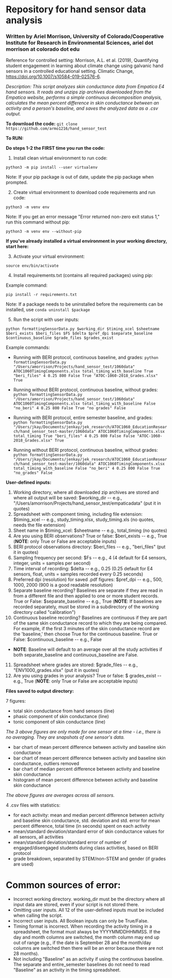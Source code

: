 
# Repository for hand sensor data analysis
### Written by Ariel Morrison, University of Colorado/Cooperative Institute for Research in Environmental Sciences, ariel dot morrison at colorado dot edu
Reference for controlled setting: Morrison, A.L. et al. (2019), Quantifying student engagement in learning about climate change using galvanic hand sensors in a controlled educational setting. Climatic Change, https://doi.org/10.1007/s10584-019-02576-6.


*Description: This script analyzes skin conductance data from Empatica E4 hand sensors. It reads and unzips zip archives downloaded from the Empatica website, performs a simple continuous decomposition analysis, calculates the mean percent difference in skin conductance between an activity and a person's baseline, and saves the analyzed data as a .csv output.*

**To download the code:**
`git clone https://github.com/armo1216/hand_sensor_test`

**To RUN:**

**Do steps 1-2 the FIRST time you run the code:**

1) Install clean virtual environment to run code:

`python3 -m pip install --user virtualenv`

Note: If your pip package is out of date, update the pip package when prompted.


2) Create virtual environment to download code requirements and run code:

`python3 -m venv env`

Note: If you get an error message "Error returned non-zero exit status 1," run this command without pip:

`python3 -m venv env --without-pip`



**If you've already installed a virtual environment in your working directory, start here:**

3) Activate your virtual environment:

`source env/bin/activate`


4) Install requirements.txt (contains all required packages) using pip:

Example command:

`pip install -r requirements.txt`

Note: If a package needs to be uninstalled before the requirements can be installed, use `conda uninstall $package`


5) Run the script with user inputs:

`python formattingSensorData.py $working_dir $timing_xcel $sheetname $beri_exists $beri_files $FS $delta $pref_dpi $separate_baseline $continuous_baseline $grade_files $grades_exist`


Example commands:

- Running with BERI protocol, continuous baseline, and grades:
`python formattingSensorData.py "/Users/amorrison/Projects/hand_sensor_test/1060data" ATOC1060TimingComponents.xlsx total_timing_with_baseline True "beri_files" 4 0.25 800 False True "ATOC-1060-2018_Grades.xlsx" True`

- Running without BERI protocol, continuous baseline, without grades:
`python formattingSensorData.py "/Users/amorrison/Projects/hand_sensor_test/1060data" ATOC1060TimingComponents.xlsx total_timing_with_baseline False "no_beri" 4 0.25 800 False True "no grades" False`

- Running with BERI protocol, entire semester baseline, and grades:
`python formattingSensorData.py "/Users/jkay/Documents/jenkay/jek_research/ATOC1060_EducationResearch/hand_sensor_test-master/1060data" ATOC1060TimingComponents.xlsx total_timing True "beri_files" 4 0.25 800 False False "ATOC-1060-2018_Grades.xlsx" True`

- Running without BERI protocol, continuous baseline, without grades:
`python formattingSensorData.py "/Users/jkay/Documents/jenkay/jek_research/ATOC1060_EducationResearch/hand_sensor_test-master/1060data" ATOC1060TimingComponents.xlsx total_timing_with_baseline False "no_beri" 4 0.25 800 False True "no_grades" False`


**User-defined inputs:**
1. Working directory, where all downloaded zip archives are stored and where all output will be saved: $working_dir  --  e.g., "/Users/amorrison/Projects/hand_sensor_test/empaticadata" (put it in quotes)
2. Spreadsheet with component timing, including file extension: $timing_xcel -- e.g., study_timing.xlsx, study_timing.xls (no quotes, needs the file extension)
3. Sheet name in $timing_xcel: $sheetname -- e.g., total_timing (no quotes)
4. Are you using BERI observations? True or false: $beri_exists -- e.g., True (**NOTE**: only True or False are acceptable inputs)
5. BERI protocol observations directory: $beri_files -- e.g., "beri_files" (put it in quotes)
6. Sampling frequency per second: $Fs  --  e.g., 4 (4 default for E4 sensors, integer, units = samples per second)
7. Time interval of recording: $delta  --  e.g., 0.25 (0.25 default for E4 sensors, float, units = samples recorded every 0.25 seconds)
8. Preferred dpi (resolution) for saved .pdf figures: $pref_dpi -- e.g., 500, 1000, 2000 (900 is a good readable resolution)
9. Separate baseline recording? Baselines are separate if they are read in from a different file and then applied to one or more student records. True or False: $separate_baseline -- e.g., True (**NOTE**: If baselines are recorded separately, must be stored in a subdirectory of the working directory called "calibration")
10. Continuous baseline recording? Baselines are continuous if they are part of the same skin conductance record to which they are being compared. For example, if the first 3 minutes of the skin conductance record are the 'baseline,' then choose True for the continuous baseline. True or False: $continuous_baseline -- e.g., False
- **NOTE**: Baseline will default to an average over all the study activities if both separate_baseline and continuous_baseline are False.  
11. Spreadsheet where grades are stored: $grade_files -- e.g., "ENV1000_grades.xlsx" (put it in quotes)
12. Are you using grades in your analysis? True or false: $ grades_exist -- e.g., True (**NOTE**: only True or False are acceptable inputs)


**Files saved to output directory:**

7 figures:
- total skin conductance from hand sensors (line)
- phasic component of skin conductance (line)
- tonic component of skin conductance (line)

*The 3 above figures are only made for one sensor at a time - i.e., there is no averaging. They are snapshots of one sensor's data.*

- bar chart of mean percent difference between activity and baseline skin conductance
- bar chart of mean percent difference between activity and baseline skin conductance, outliers removed
- bar chart of median percent difference between activity and baseline skin conductance
- histogram of mean percent difference between activity and baseline skin conductance

*The above figures are averages across all sensors.*


4 .csv files with statistics:
- for each activity: mean and median percent difference between activity and baseline skin conductance, std. deviation and std. error for mean percent difference, total time (in seconds) spent on each activity
- mean/standard deviation/standard error of skin conductance values for all sensors, all activities
- mean/standard deviation/standard error of number of engaged/disengaged students during class activities, based on BERI protocol
- grade breakdown, separated by STEM/non-STEM and gender (if grades are used)



# Common sources of error:
- Incorrect working directory. working_dir must be the directory where all input data are stored, even if your script is not stored there.
- Omitting user inputs. All 12 of the user-defined inputs must be included when calling the script.
- Incorrect user inputs. All Boolean inputs can only be True/False.
- Timing format is incorrect. When recording the activity timing in a spreadsheet, the format must always be YYYYMMDDHHMMSS. If the day and month columns are switched, the month column may end up out of range (e.g., if the date is September 28 and the month/day columns are switched then there will be an error because there are not 28 months).
- Not including "Baseline" as an activity if using the continuous baseline. The separate and entire_semester baselines do not need to read "Baseline" as an activity in the timing spreadsheet.
